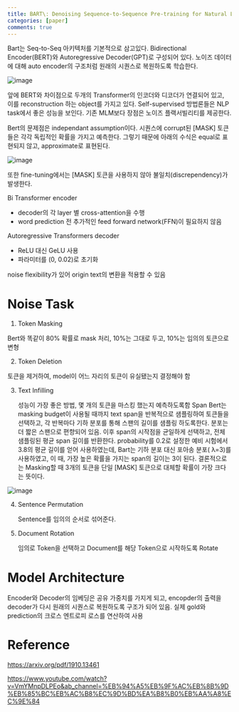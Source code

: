 ```yaml
---
title: BART\: Denoising Sequence-to-Sequence Pre-training for Natural Language Generation, Translation, and Comprehension
categories: [paper]
comments: true
---
```

Bart는 Seq-to-Seq 아키텍처를 기본적으로 삼고있다. Bidirectional Encoder(BERT)와 Autoregressive Decoder(GPT)로 구성되어 있다. 노이즈 데이터에 대해 auto encoder의 구조처럼 원래의 시퀀스로 복원하도록 학습한다.

<img src="https://user-images.githubusercontent.com/33983084/104286824-ebd29080-54f8-11eb-9108-b9657805afb1.png" alt="image" style="zoom:100%;" />

앞에 BERT와 차이점으로 두개의 Transformer의 인코더와 디코더가 연결되어 있고,  이를 reconstruction 하는 object를 가지고 있다. Self-supervised 방법론들은 NLP task에서 좋은 성능을 보인다. 기존 MLM보다 장점은 노이즈 플랙서빌리티를 제공한다.

Bert의 문제점은 independant assumption이다. 시퀀스에 corrupt된 [MASK] 토큰들은 각각 독립적인 확률을 가지고 예측한다. 그렇기 때문에 아래의 수식은 equal로 표현되지 않고, approximate로 표현된다.

![image](https://user-images.githubusercontent.com/33983084/104287725-343e7e00-54fa-11eb-851f-f06a995c3af1.png)

또한 fine-tuning에서는 [MASK] 토큰을 사용하지 않아 불일치(discrependency)가 발생한다.

Bi Transformer encoder

- decoder의 각 layer 별 cross-attention을 수행
- word prediction 전 추가적인 feed forward network(FFN)이 필요하지 않음

Autoregressive Transformers decoder

- ReLU 대신 GeLU 사용
- 파라미터를 (0, 0.02)로 초기화

noise flexibility가 있어 origin text의 변환을 적용할 수 있음



# Noise Task

1. Token Masking
   
Bert와 똑같이 80% 확률로 mask 처리, 10%는 그대로 두고, 10%는 임의의 토큰으로 변형
   
2. Token Deletion
   
토큰을 제거하여, model이 어느 자리의 토큰이 유실됐는지 결정해야 함
   
3. Text Infilling

   성능이 가장 좋은 방법, 몇 개의 토큰을 마스킹 했는지 예측하도록함
   Span Bert는 masking budget이 사용될 때까지 text span을 반복적으로 샘플링하여 토큰들을 선택하고, 각 반복마다 기하 분포를 통해 스팬의 길이를 샘플링 하도록한다. 분포는 더 짧은 스팬으로 편향되어 있음. 이후 span의 시작점을 균일하게 선택하고, 전체 샘플링된 평균 span 길이를 반환한다. probability를 0.2로 설정한 예비 시험에서 3.8의 평균 길이를 얻어 사용하였는데, Bart는 기하 분포 대신 포아송 분포( λ=3)를 사용하였고, 이 때, 가장 높은 확률을 가지는 span의 길이는 3이 된다. 결론적으로는 Masking할 때 3개의 토큰을 단일 [MASK] 토큰으로 대체할 확률이 가장 크다는 뜻이다.

![image](https://user-images.githubusercontent.com/33983084/104291872-73230280-54ff-11eb-86a5-fb73ae26847f.png)

4. Sentence Permutation
   
   Sentence를 임의의 순서로 섞어준다.
5. Document Rotation
   
   임의로 Token을 선택하고 Document를 해당 Token으로 시작하도록 Rotate

# Model Architecture

Encoder와 Decoder의 임베딩은 공유 가중치를 가지게 되고, encopder의 출력을 decoder가 다시 원래의 시퀀스로 복원하도록 구조가 되어 있음. 실제 gold와 prediction의 크로스 엔트로피 로스를 연산하여 사용

# Reference

https://arxiv.org/pdf/1910.13461

https://www.youtube.com/watch?v=VmYMnpDLPEo&ab_channel=%EB%94%A5%EB%9F%AC%EB%8B%9D%EB%85%BC%EB%AC%B8%EC%9D%BD%EA%B8%B0%EB%AA%A8%EC%9E%84
